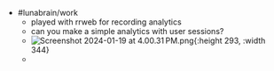 - #lunabrain/work
	- played with rrweb for recording analytics
	- can you make a simple analytics with user sessions?
	- ![Screenshot 2024-01-19 at 4.00.31 PM.png](../assets/Screenshot_2024-01-19_at_4.00.31 PM_1705708839985_0.png){:height 293, :width 344}
	-